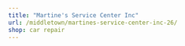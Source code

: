 ```yaml
---
title: "Martine's Service Center Inc"
url: /middletown/martines-service-center-inc-26/
shop: car repair
---
```

